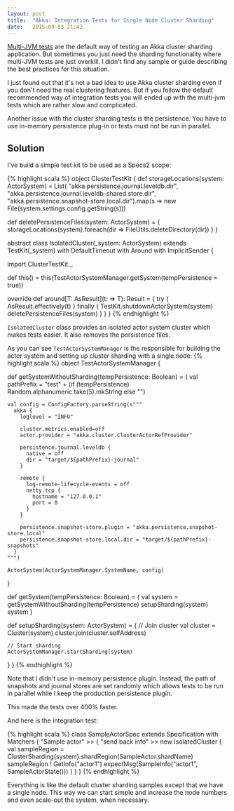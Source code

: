 ```yaml
---
layout: post
title:  "Akka: Integration Tests for Single Node Cluster Sharding"
date:   2015-09-03 21:42
---
```


[Multi-JVM tests](https://github.com/typesafehub/activator-akka-cluster-sharding-scala/tree/master/src/multi-jvm/scala/sample/blog) are the default way of testing an Akka cluster sharding application. But sometimes you just need the sharding functionality where multi-JVM tests are just overkill. I didn't find any sample or guide describing the best practices for this situation.

<!--more-->

I just found out that it's not a bad idea to use Akka cluster sharding even if you don't need the real clustering features. But if you follow the default recommended way of integration tests you will ended up with the multi-jvm tests which are rather slow and complicated.

Another issue with the cluster sharding tests is the persistence. You have to use in-memory persistence plug-in or tests must not be run in parallel.

## Solution

I've build a simple test kit to be used as a Specs2 scope:

{% highlight scala %}
object ClusterTestKit {
  def storageLocations(system: ActorSystem) = List(
    "akka.persistence.journal.leveldb.dir",
    "akka.persistence.journal.leveldb-shared.store.dir",
    "akka.persistence.snapshot-store.local.dir").map(s => new File(system.settings.config.getString(s)))

  def deletePersistenceFiles(system: ActorSystem) = {
    storageLocations(system).foreach(dir => FileUtils.deleteDirectory(dir))
  }
}

abstract class IsolatedCluster(_system: ActorSystem)
  extends TestKit(_system) with DefaultTimeout
  with Around with ImplicitSender {

  import ClusterTestKit._

  def this() = this(TestActorSystemManager.getSystem(tempPersistence = true))

  override def around[T: AsResult](t: => T): Result = {
    try {
      AsResult.effectively(t)
    } finally {
      TestKit.shutdownActorSystem(system)
      deletePersistenceFiles(system)
    }
  }
}
{% endhighlight %}

`IsolatedCluster` class provides an isolated actor system cluster which makes tests easier. It also removes the persistence files.

As you can see `TestActorSystemManager` is the responsible for building the actor system and setting up cluster sharding with a single node:
{% highlight scala %}
object TestActorSystemManager {

  def getSystemWithoutSharding(tempPersistence: Boolean) = {
    val pathPrefix = "test" + (if (tempPersistence) Random.alphanumeric.take(5).mkString else "")

    val config = ConfigFactory.parseString(s"""
      akka {
        loglevel = "INFO"

        cluster.metrics.enabled=off
        actor.provider = "akka.cluster.ClusterActorRefProvider"

        persistence.journal.leveldb {
          native = off
          dir = "target/${pathPrefix}-journal"
        }

        remote {
          log-remote-lifecycle-events = off
          netty.tcp {
            hostname = "127.0.0.1"
            port = 0
          }
        }

        persistence.snapshot-store.plugin = "akka.persistence.snapshot-store.local"
        persistence.snapshot-store.local.dir = "target/${pathPrefix}-snapshots"
      }
    """)

    ActorSystem(ActorSystemManager.SystemName, config)
  }

  def getSystem(tempPersistence: Boolean) = {
    val system = getSystemWithoutSharding(tempPersistence)
    setupSharding(system)
    system
  }

  def setupSharding(system: ActorSystem) = {
    // Join cluster
    val cluster = Cluster(system)
    cluster.join(cluster.selfAddress)

    // Start sharding
    ActorSystemManager.startSharding(system)
  }
}
{% endhighlight %}

Note that I didn't use in-memory persistence plugin. Instead, the path of snapshots and journal stores are set randomly which allows tests to be run in parallel while I keep the production persistence plugin.

This made the tests over 400% faster.

And here is the integration test:

{% highlight scala %}
class SampleActorSpec extends Specification with Matchers {
  "Sample actor" >> {
    "send back info" >> new IsolatedCluster {
      val sampleRegion = ClusterSharding(system).shardRegion(SampleActor.shardName)
      sampleRegion ! GetInfo("actor1")
      expectMsg(SampleInfo("actor1", SampleActorState()))
    }
  }
}
{% endhighlight %}

Everything is like the default cluster sharding samples except that we have a single node. This way we can start simple and increase the node numbers and even scale-out the system, when necessary.